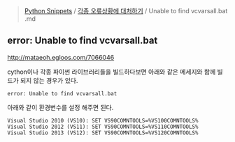 > [Python Snippets](../README.md) / [각종 오류상황에 대처하기](README.md) / Unable to find vcvarsall.bat .md
## error: Unable to find vcvarsall.bat 
http://mataeoh.egloos.com/7066046

cython이나 각종 파이썬 라이브러리들을 빌드하다보면 아래와 같은 메세지와 함께 빌드가 되지 않는 경우가 있다.

`error: Unable to find vcvarsall.bat`

아래와 같이 환경변수를 설정 해주면 된다.

    Visual Studio 2010 (VS10): SET VS90COMNTOOLS=%VS100COMNTOOLS%
    Visual Studio 2012 (VS11): SET VS90COMNTOOLS=%VS110COMNTOOLS%
    Visual Studio 2013 (VS12): SET VS90COMNTOOLS=%VS120COMNTOOLS%